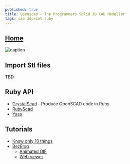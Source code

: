 ```yaml
---
published: true
title: Openscad - The Programmers Solid 3D CAD Modeller
tags: cad 3dprint ruby
---
```

## [Home](http://www.openscad.org/)

![caption](http://www.openscad.org/assets/img/screenshot.png)

## Import Stl files

TBD

## Ruby API
- [CrystalScad](https://github.com/jglauche/CrystalScad) - Produce OpenSCAD code in Ruby 
- [RubyScad ](https://www.thingiverse.com/thing:43094/)
- [Yasp](https://github.com/rsheldiii/YASP)

## Tutorials
- [Know only 10 things](https://cubehero.com/2013/11/19/know-only-10-things-to-be-dangerous-in-openscad/)
- [BezBlog](https://scottbezek.blogspot.com/2016/08/openscad-rendering-tricks-part-3-web.html)
	- [Animated GIF](https://scottbezek.blogspot.com/2016/05/openscad-rendering-tricks-part-1.html)
    - [Web viewer](https://scottbezek.blogspot.com/)
